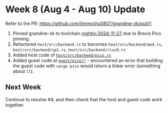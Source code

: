 # Week 8 (Aug 4 - Aug 10) Update

Refer to the PR:
https://github.com/jimmychu0807/grandine-zk/pull/1

1. Pinned grandine-zk to toolchain [nightly-2024-11-27](https://github.com/jimmychu0807/grandine-zk/pull/1/files#diff-2b1bde2cf3a858b7bf7424cb8bcbf01f35b94dc80b925d9432cbab3319ca9b4e) due to Brevis Pico pinning.
2. Refactored `host/src/backend.rs` to becomes `host/src/backend/mod.rs`, `host/src/backend/sp1.rs`, `host/src/backend/risc0.rs`
3. Added host code of [`host/src/backend/pico.rs`](https://github.com/jimmychu0807/grandine-zk/pull/1/files#diff-940f069e4f5c73958e246678533e9a1bc81c972ef970f0eb16b33b49c27d62cb)
4. Added guest code at [`guest/pico/*`](https://github.com/jimmychu0807/grandine-zk/pull/1/files#diff-b622fd118817f3bd6bf7b754cca00afa983d87cc40544a6d0cfd144fe7548529) - encountered an error that building the guest code with `cargo pico` would return a linker error (something about `ll`).

## Next Week

Continue to resolve #4, and then check that the host and guest code work together.
